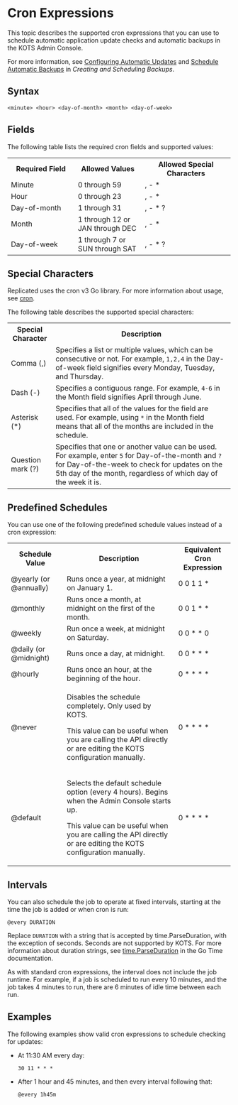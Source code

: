 # Cron Expressions

This topic describes the supported cron expressions that you can use to schedule automatic application update checks and automatic backups in the KOTS Admin Console.

For more information, see [Configuring Automatic Updates](/enterprise/updating-apps) and [Schedule Automatic Backups](/enterprise/snapshots-creating#schedule-automatic-backups) in _Creating and Scheduling Backups_.

## Syntax

```
<minute> <hour> <day-of-month> <month> <day-of-week>
```

## Fields

The following table lists the required cron fields and supported values:

<table>
    <tr>
      <th width="30%">Required Field</th>
      <th width="30%">Allowed Values</th>
      <th width="40%">Allowed Special Characters</th>
    </tr>
    <tr>
      <td>Minute</td>
      <td>0 through 59</td>
      <td>, - * </td>
    </tr>
    <tr>
      <td>Hour</td>
      <td>0 through 23</td>
      <td>, - * </td>
    </tr>
    <tr>
      <td>Day-of-month</td>
      <td>1 through 31</td>
      <td>, - * ? </td>
    </tr>
    <tr>
      <td>Month</td>
      <td>1 through 12 or JAN through DEC</td>
      <td>, - * </td>
    </tr>
    <tr>
      <td>Day-of-week</td>
      <td>1 through 7 or SUN through SAT</td>
      <td>, - * ?</td>
    </tr>
  </table>

## Special Characters

Replicated uses the cron v3 Go library. For more information about usage, see [cron](https://pkg.go.dev/github.com/robfig/cron/v3). 

The following table describes the supported special characters:

<table>
    <tr>
      <th width="20%">Special Character</th>
      <th width="80%">Description</th>
    </tr>
    <tr>
      <td>Comma (,)</td>
      <td>Specifies a list or multiple values, which can be consecutive or not. For example, <code>1,2,4</code> in the Day-of-week field signifies every Monday, Tuesday, and Thursday.</td>
    </tr>
    <tr>
      <td>Dash (-)</td>
      <td>Specifies a contiguous range. For example, <code>4-6</code> in the Month field signifies April through June.</td>
    </tr>
    <tr>
      <td>Asterisk (&#42;)</td>
      <td>Specifies that all of the values for the field are used. For example, using <code>*</code> in the Month field means that all of the months are included in the schedule.</td>
    </tr>
    <tr>
      <td>Question mark (?)</td>
      <td> Specifies that one or another value can be used. For example, enter <code>5</code> for Day-of-the-month and <code>?</code> for Day-of-the-week to check for updates on the 5th day of the month, regardless of which day of the week it is.</td>
    </tr>
</table>

## Predefined Schedules

You can use one of the following predefined schedule values instead of a cron expression:

<table>
    <tr>
      <th width="25%">Schedule Value</th>
      <th width="50%">Description</th>
      <th width="25%">Equivalent Cron Expression</th>
    </tr>
    <tr>
      <td>@yearly (or @annually)</td>
      <td>Runs once a year, at midnight on January 1.</td>
      <td>0 0 1 1 *</td>
    </tr>
    <tr>
      <td>@monthly</td>
      <td>Runs once a month, at midnight on the first of the month.</td>
      <td>0 0 1 * *</td>
    </tr>
    <tr>
      <td>@weekly</td>
      <td>Run once a week, at midnight on Saturday.</td>
      <td>0 0 * * 0</td>
    </tr>
    <tr>
      <td>@daily (or @midnight)</td>
      <td>Runs once a day, at midnight.</td>
      <td>0 0 * * *</td>
    </tr>
    <tr>
      <td>@hourly</td>
      <td>Runs once an hour, at the beginning of the hour.</td>
      <td>0 * * * *</td>
    </tr>
    <tr>
      <td>@never</td>
      <td><p>Disables the schedule completely. Only used by KOTS.</p><p>This value can be useful when you are calling the API directly or are editing the KOTS configuration manually.</p></td>
      <td>0 * * * *</td>
    </tr>
    <tr>
      <td>@default</td>
      <td><p>Selects the default schedule option (every 4 hours). Begins when the Admin Console starts up.</p><p>This value can be useful when you are calling the API directly or are editing the KOTS configuration manually.</p></td>
      <td>0 * * * *</td>
    </tr>
</table>

## Intervals

You can also schedule the job to operate at fixed intervals, starting at the time the job is added or when cron is run:

```
@every DURATION
```

Replace `DURATION` with a string that is accepted by time.ParseDuration, with the exception of seconds. Seconds are not supported by KOTS. For more information about duration strings, see [time.ParseDuration](http://golang.org/pkg/time/#ParseDuration) in the Go Time documentation.

As with standard cron expressions, the interval does not include the job runtime. For example, if a job is scheduled to run every 10 minutes, and the job takes 4 minutes to run, there are 6 minutes of idle time between each run.

## Examples

The following examples show valid cron expressions to schedule checking for updates:

- At 11:30 AM every day:

    ```
    30 11 * * *
    ```

- After 1 hour and 45 minutes, and then every interval following that:

  ```
  @every 1h45m
  ```


